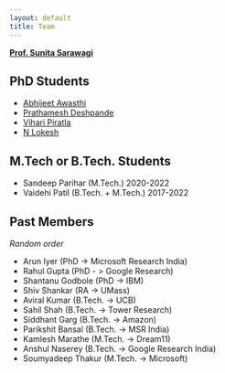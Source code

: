 ```yaml
---
layout: default
title: Team
---
```


**[Prof. Sunita Sarawagi](https://www.cse.iitb.ac.in/~sunita/)**

## PhD Students

* [Abhijeet Awasthi](https://www.cse.iitb.ac.in/~awasthi/)
* [Prathamesh Deshpande](https://pratham16cse.github.io/)
* [Vihari Piratla](https://www.cse.iitb.ac.in/~vihari/)
* [N Lokesh](https://scholar.google.co.in/citations?user=fbu9Tc4AAAAJ&hl=en)

## M.Tech or B.Tech. Students
* Sandeep Parihar (M.Tech.) 2020-2022
* Vaidehi Patil (B.Tech. + M.Tech.) 2017-2022

## Past Members
*Random order*

* Arun Iyer (PhD -> Microsoft Research India)
* Rahul Gupta (PhD - > Google Research)
* Shantanu Godbole (PhD -> IBM)
* Shiv Shankar (RA -> UMass)
* Aviral Kumar (B.Tech. -> UCB)
* Sahil Shah (B.Tech. -> Tower Research)
* Siddhant Garg (B.Tech. -> Amazon)
* Parikshit Bansal (B.Tech. -> MSR India)
* Kamlesh Marathe (M.Tech. -> Dream11)
* Anshul Naserey (B.Tech. -> Google Research India)
* Soumyadeep Thakur (M.Tech. -> Microsoft)
